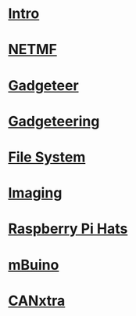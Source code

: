 # [Intro](intro.md)
# [NETMF](netmf/toc.md)
# [Gadgeteer](gadgeteer/toc.md)
# [Gadgeteering](gadgeteering.md)
# [File System](filesystem.md)
# [Imaging](imaging.md)
# [Raspberry Pi Hats](raspberrypi_hats.md)
# [mBuino](mbuino.md)
# [CANxtra](canxtra.md)